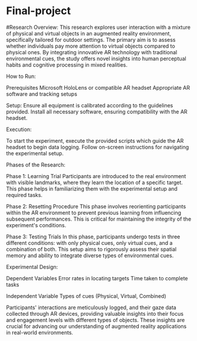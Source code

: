 # Final-project

#Research Overview:
This research explores user interaction with a mixture of physical and virtual objects in an augmented reality environment, specifically tailored for outdoor settings. The primary aim is to assess whether individuals pay more attention to virtual objects compared to physical ones. By integrating innovative AR technology with traditional environmental cues, the study offers novel insights into human perceptual habits and cognitive processing in mixed realities.

How to Run:

Prerequisites
Microsoft HoloLens or compatible AR headset
Appropriate AR software and tracking setups

Setup:
Ensure all equipment is calibrated according to the guidelines provided.
Install all necessary software, ensuring compatibility with the AR headset.

Execution:

To start the experiment, execute the provided scripts which guide the AR headset to begin data logging.
Follow on-screen instructions for navigating the experimental setup.

Phases of the Research:

Phase 1: Learning Trial
Participants are introduced to the real environment with visible landmarks, where they learn the location of a specific target. This phase helps in familiarizing them with the experimental setup and required tasks.

Phase 2: Resetting Procedure
This phase involves reorienting participants within the AR environment to prevent previous learning from influencing subsequent performances. This is critical for maintaining the integrity of the experiment's conditions.

Phase 3: Testing Trials
In this phase, participants undergo tests in three different conditions: with only physical cues, only virtual cues, and a combination of both. This setup aims to rigorously assess their spatial memory and ability to integrate diverse types of environmental cues.

Experimental Design:

Dependent Variables
Error rates in locating targets
Time taken to complete tasks

Independent Variable
Types of cues (Physical, Virtual, Combined)

Participants' interactions are meticulously logged, and their gaze data collected through AR devices, providing valuable insights into their focus and engagement levels with different types of objects. These insights are crucial for advancing our understanding of augmented reality applications in real-world environments.
